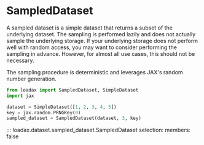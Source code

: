 # SampledDataset

A sampled dataset is a simple dataset that returns a subset of the underlying dataset. The sampling is performed lazily and does not actually sample the underlying storage. If your underlying storage does not perform well with random access, you may want to consider performing the sampling in advance. However, for almost all use cases, this should not be necessary.

The sampling procedure is deterministic and leverages JAX's random number generation.

```python title="Creating a sampled dataset"
from loadax import SampledDataset, SimpleDataset
import jax

dataset = SimpleDataset([1, 2, 3, 4, 5])
key = jax.random.PRNGKey(0)
sampled_dataset = SampledDataset(dataset, 3, key)
```

::: loadax.dataset.sampled_dataset.SampledDataset
    selection:
      members: false
